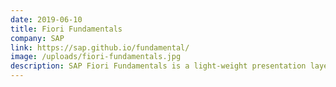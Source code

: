 ```yaml
---
date: 2019-06-10
title: Fiori Fundamentals
company: SAP
link: https://sap.github.io/fundamental/
image: /uploads/fiori-fundamentals.jpg
description: SAP Fiori Fundamentals is a light-weight presentation layer using HTML and CSS with the following implementations under active development – Angular, React, and Vue.
---
```

